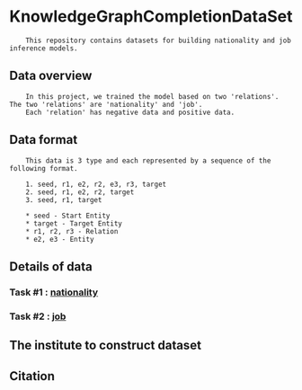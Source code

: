 # KnowledgeGraphCompletionDataSet
```
    This repository contains datasets for building nationality and job inference models.
```
## Data overview
```description01
    In this project, we trained the model based on two 'relations'. The two 'relations' are 'nationality' and 'job'. 
    Each 'relation' has negative data and positive data.
```

## Data format
```description02
    This data is 3 type and each represented by a sequence of the following format.
    
    1. seed, r1, e2, r2, e3, r3, target
    2. seed, r1, e2, r2, target
    3. seed, r1, target
    
    * seed - Start Entity
    * target - Target Entity
    * r1, r2, r3 - Relation
    * e2, e3 - Entity
```
## Details of data
### Task #1 : [nationality](https://github.com/leewangon/KnowledgeGraphCompletionDataSet/tree/master/DataSet/nationality)
### Task #2 : [job](https://github.com/leewangon/KnowledgeGraphCompletionDataSet/tree/master/DataSet/job)

## The institute to construct dataset

## Citation
